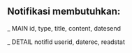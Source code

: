 ## Notifikasi membutuhkan:
_ MAIN
id,
type,
title,
content,
datesend

_ DETAIL
notifid
userid,
daterec,
readstat
